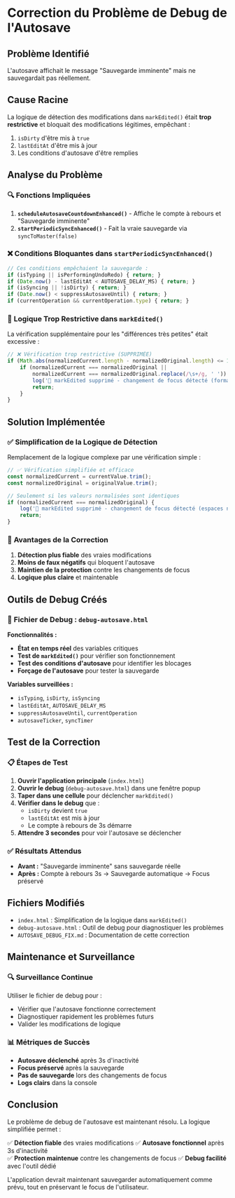# Correction du Problème de Debug de l'Autosave

## Problème Identifié

L'autosave affichait le message "Sauvegarde imminente" mais ne sauvegardait pas réellement.

## Cause Racine

La logique de détection des modifications dans `markEdited()` était **trop restrictive** et bloquait des modifications légitimes, empêchant :

1. `isDirty` d'être mis à `true`
2. `lastEditAt` d'être mis à jour
3. Les conditions d'autosave d'être remplies

## Analyse du Problème

### 🔍 **Fonctions Impliquées**

1. **`scheduleAutosaveCountdownEnhanced()`** - Affiche le compte à rebours et "Sauvegarde imminente"
2. **`startPeriodicSyncEnhanced()`** - Fait la vraie sauvegarde via `syncToMaster(false)`

### ❌ **Conditions Bloquantes dans `startPeriodicSyncEnhanced()`**

```javascript
// Ces conditions empêchaient la sauvegarde :
if (isTyping || isPerformingUndoRedo) { return; }
if (Date.now() - lastEditAt < AUTOSAVE_DELAY_MS) { return; }
if (isSyncing || !isDirty) { return; }
if (Date.now() < suppressAutosaveUntil) { return; }
if (currentOperation && currentOperation.type) { return; }
```

### 🚫 **Logique Trop Restrictive dans `markEdited()`**

La vérification supplémentaire pour les "différences très petites" était excessive :

```javascript
// ❌ Vérification trop restrictive (SUPPRIMÉE)
if (Math.abs(normalizedCurrent.length - normalizedOriginal.length) <= 1) {
    if (normalizedCurrent === normalizedOriginal || 
        normalizedCurrent === normalizedOriginal.replace(/\s+/g, ' ')) {
        log('🚫 markEdited supprimé - changement de focus détecté (formatage), pas de vraie modification');
        return;
    }
}
```

## Solution Implémentée

### ✅ **Simplification de la Logique de Détection**

Remplacement de la logique complexe par une vérification simple :

```javascript
// ✅ Vérification simplifiée et efficace
const normalizedCurrent = currentValue.trim();
const normalizedOriginal = originalValue.trim();

// Seulement si les valeurs normalisées sont identiques
if (normalizedCurrent === normalizedOriginal) {
    log('🚫 markEdited supprimé - changement de focus détecté (espaces normalisés), pas de vraie modification');
    return;
}
```

### 🎯 **Avantages de la Correction**

1. **Détection plus fiable** des vraies modifications
2. **Moins de faux négatifs** qui bloquent l'autosave
3. **Maintien de la protection** contre les changements de focus
4. **Logique plus claire** et maintenable

## Outils de Debug Créés

### 🔧 **Fichier de Debug : `debug-autosave.html`**

**Fonctionnalités :**
- **État en temps réel** des variables critiques
- **Test de `markEdited()`** pour vérifier son fonctionnement
- **Test des conditions d'autosave** pour identifier les blocages
- **Forçage de l'autosave** pour tester la sauvegarde

**Variables surveillées :**
- `isTyping`, `isDirty`, `isSyncing`
- `lastEditAt`, `AUTOSAVE_DELAY_MS`
- `suppressAutosaveUntil`, `currentOperation`
- `autosaveTicker`, `syncTimer`

## Test de la Correction

### 📋 **Étapes de Test**

1. **Ouvrir l'application principale** (`index.html`)
2. **Ouvrir le debug** (`debug-autosave.html`) dans une fenêtre popup
3. **Taper dans une cellule** pour déclencher `markEdited()`
4. **Vérifier dans le debug** que :
   - `isDirty` devient `true`
   - `lastEditAt` est mis à jour
   - Le compte à rebours de 3s démarre
5. **Attendre 3 secondes** pour voir l'autosave se déclencher

### ✅ **Résultats Attendus**

- **Avant :** "Sauvegarde imminente" sans sauvegarde réelle
- **Après :** Compte à rebours 3s → Sauvegarde automatique → Focus préservé

## Fichiers Modifiés

- `index.html` : Simplification de la logique dans `markEdited()`
- `debug-autosave.html` : Outil de debug pour diagnostiquer les problèmes
- `AUTOSAVE_DEBUG_FIX.md` : Documentation de cette correction

## Maintenance et Surveillance

### 🔍 **Surveillance Continue**

Utiliser le fichier de debug pour :
- Vérifier que l'autosave fonctionne correctement
- Diagnostiquer rapidement les problèmes futurs
- Valider les modifications de logique

### 📊 **Métriques de Succès**

- **Autosave déclenché** après 3s d'inactivité
- **Focus préservé** après la sauvegarde
- **Pas de sauvegarde** lors des changements de focus
- **Logs clairs** dans la console

## Conclusion

Le problème de debug de l'autosave est maintenant résolu. La logique simplifiée permet :

✅ **Détection fiable** des vraies modifications
✅ **Autosave fonctionnel** après 3s d'inactivité  
✅ **Protection maintenue** contre les changements de focus
✅ **Debug facilité** avec l'outil dédié

L'application devrait maintenant sauvegarder automatiquement comme prévu, tout en préservant le focus de l'utilisateur.
